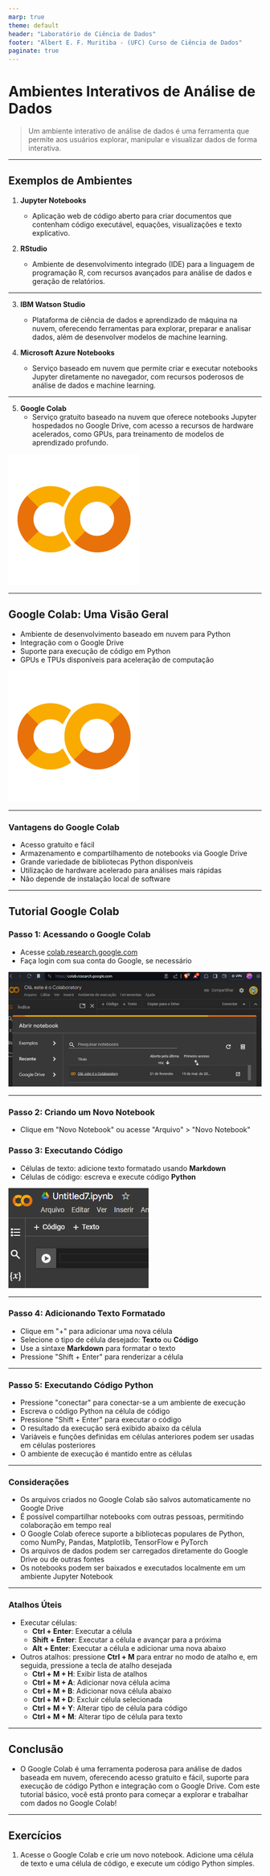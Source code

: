 ```yaml
---
marp: true
theme: default
header: "Laboratório de Ciência de Dados"
footer: "Albert E. F. Muritiba - (UFC) Curso de Ciência de Dados"
paginate: true
---
```


# Ambientes Interativos de Análise de Dados

> Um ambiente interativo de análise de dados é uma ferramenta que permite aos usuários explorar, manipular e visualizar dados de forma interativa. 


---
## Exemplos de Ambientes

1. **Jupyter Notebooks**
   - Aplicação web de código aberto para criar documentos que contenham código executável, equações, visualizações e texto explicativo.

2. **RStudio**
   - Ambiente de desenvolvimento integrado (IDE) para a linguagem de programação R, com recursos avançados para análise de dados e geração de relatórios.

---

3. **IBM Watson Studio**
   - Plataforma de ciência de dados e aprendizado de máquina na nuvem, oferecendo ferramentas para explorar, preparar e analisar dados, além de desenvolver modelos de machine learning.
  
4. **Microsoft Azure Notebooks**
   - Serviço baseado em nuvem que permite criar e executar notebooks Jupyter diretamente no navegador, com recursos poderosos de análise de dados e machine learning.

---

5. **Google Colab**
   - Serviço gratuito baseado na nuvem que oferece notebooks Jupyter hospedados no Google Drive, com acesso a recursos de hardware acelerados, como GPUs, para treinamento de modelos de aprendizado profundo.

![bg right:40% fit](images/colab.png)

---

## Google Colab: Uma Visão Geral

- Ambiente de desenvolvimento baseado em nuvem para Python
- Integração com o Google Drive
- Suporte para execução de código em Python
- GPUs e TPUs disponíveis para aceleração de computação

![bg right:40% fit](images/colab.png)

---

### Vantagens do Google Colab

- Acesso gratuito e fácil
- Armazenamento e compartilhamento de notebooks via Google Drive
- Grande variedade de bibliotecas Python disponíveis
- Utilização de hardware acelerado para análises mais rápidas
- Não depende de instalação local de software

---

## Tutorial Google Colab

### Passo 1: Acessando o Google Colab

- Acesse [colab.research.google.com](https://colab.research.google.com/)
- Faça login com sua conta do Google, se necessário

![bg right:50% fit](images/colab1.png)

---

### Passo 2: Criando um Novo Notebook

- Clique em "Novo Notebook" ou acesse "Arquivo" > "Novo Notebook"

### Passo 3: Executando Código

- Células de texto: adicione texto formatado usando **Markdown**
- Células de código: escreva e execute código **Python**

![bg h:300 right:30% fit](images/colab3.png)

---

### Passo 4: Adicionando Texto Formatado

- Clique em "+" para adicionar uma nova célula
- Selecione o tipo de célula desejado: **Texto** ou **Código**
- Use a sintaxe **Markdown** para formatar o texto
- Pressione "Shift + Enter" para renderizar a célula

---

### Passo 5: Executando Código Python

- Pressione "conectar" para conectar-se a um ambiente de execução
- Escreva o código Python na célula de código
- Pressione "Shift + Enter" para executar o código
- O resultado da execução será exibido abaixo da célula
- Variáveis e funções definidas em células anteriores podem ser usadas em células posteriores
- O ambiente de execução é mantido entre as células

---

### Considerações

- Os arquivos criados no Google Colab são salvos automaticamente no Google Drive
- É possível compartilhar notebooks com outras pessoas, permitindo colaboração em tempo real
- O Google Colab oferece suporte a bibliotecas populares de Python, como NumPy, Pandas, Matplotlib, TensorFlow e PyTorch
- Os arquivos de dados podem ser carregados diretamente do Google Drive ou de outras fontes
- Os notebooks podem ser baixados e executados localmente em um ambiente Jupyter Notebook

---

### Atalhos Úteis
- Executar células:
  - **Ctrl + Enter**: Executar a célula
  - **Shift + Enter**: Executar a célula e avançar para a próxima
  - **Alt + Enter**: Executar a célula e adicionar uma nova abaixo  
- Outros atalhos: pressione **Ctrl + M** para entrar no modo de atalho e, em seguida, pressione a tecla de atalho desejada
  - **Ctrl + M + H**: Exibir lista de atalhos
  - **Ctrl + M + A**: Adicionar nova célula acima
  - **Ctrl + M + B**: Adicionar nova célula abaixo
  - **Ctrl + M + D**: Excluir célula selecionada
  - **Ctrl + M + Y**: Alterar tipo de célula para código
  - **Ctrl + M + M**: Alterar tipo de célula para texto

---

## Conclusão

- O Google Colab é uma ferramenta poderosa para análise de dados baseada em nuvem, oferecendo acesso gratuito e fácil, suporte para execução de código Python e integração com o Google Drive. Com este tutorial básico, você está pronto para começar a explorar e trabalhar com dados no Google Colab!

---

## Exercícios

1. Acesse o Google Colab e crie um novo notebook. Adicione uma célula de texto e uma célula de código, e execute um código Python simples.
 

